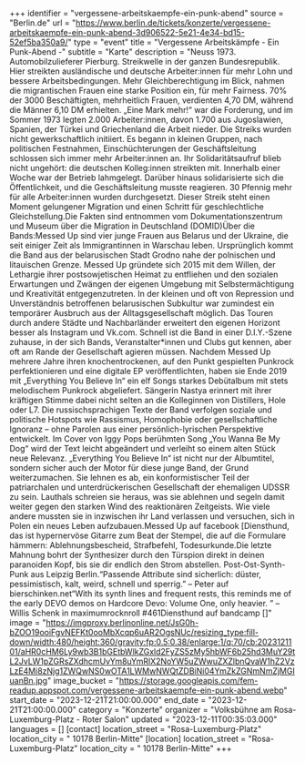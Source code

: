 +++
identifier = "vergessene-arbeitskaempfe-ein-punk-abend"
source = "Berlin.de"
url = "https://www.berlin.de/tickets/konzerte/vergessene-arbeitskaempfe-ein-punk-abend-3d906522-5e21-4e34-bd15-52ef5ba350a9/"
type = "event"
title = "Vergessene Arbeitskämpfe - Ein Punk-Abend -"
subtitle = "Karte"
description = "Neuss 1973. Automobilzulieferer Pierburg. Streikwelle in der ganzen Bundesrepublik. Hier streikten ausländische und deutsche Arbeiter:innen für mehr Lohn und bessere Arbeitsbedingungen. Mehr Gleichberechtigung im Blick, nahmen die migrantischen Frauen eine starke Position ein, für mehr Fairness. 70% der 3000 Beschäftigten, mehrheitlich Frauen, verdienten 4,70 DM, während die Männer 6,10 DM erhielten. „Eine Mark mehr!“ war die Forderung, und im Sommer 1973 legten 2.000 Arbeiter:innen, davon 1.700 aus Jugoslawien, Spanien, der Türkei und Griechenland die Arbeit nieder. Die Streiks wurden nicht gewerkschaftlich initiiert. Es begann in kleinen Gruppen, nach politischen Festnahmen, Einschüchterungen der Geschäftsleitung schlossen sich immer mehr Arbeiter:innen an. Ihr Solidaritätsaufruf blieb nicht ungehört: die deutschen Kolleg:innen streikten mit. Innerhalb einer Woche war der Betrieb lahmgelegt. Darüber hinaus solidarisierte sich die Öffentlichkeit, und die Geschäftsleitung musste reagieren. 30 Pfennig mehr für alle Arbeiter:innen wurden durchgesetzt. Dieser Streik steht einen Moment gelungener Migration und einen Schritt für geschlechtliche Gleichstellung.Die Fakten sind entnommen vom Dokumentationszentrum und Museum über die Migration in Deutschland (DOMID)Über die Bands:Messed Up sind vier junge Frauen aus Belarus und der Ukraine, die seit einiger Zeit als Immigrantinnen in Warschau leben. Ursprünglich kommt die Band aus der belarusischen Stadt Grodno nahe der polnischen und litauischen Grenze. Messed Up gründete sich 2015 mit dem Willen, der Lethargie ihrer postsowjetischen Heimat zu entfliehen und den sozialen Erwartungen und Zwängen der eigenen Umgebung mit Selbstermächtigung und Kreativität entgegenzutreten. In der kleinen und oft von Repression und Unverständnis betroffenen belarusischen Subkultur war zumindest ein temporärer Ausbruch aus der Alltagsgesellschaft möglich. Das Touren durch andere Städte und Nachbarländer erweitert den eigenen Horizont besser als Instagram und Vk.com. Schnell ist die Band in einer D.I.Y.-Szene zuhause, in der sich Bands, Veranstalter*innen und Clubs gut kennen, aber oft am Rande der Gesellschaft agieren müssen. Nachdem Messed Up mehrere Jahre ihren knochentrockenen, auf den Punkt gespielten Punkrock perfektionieren und eine digitale EP veröffentlichten, haben sie Ende 2019 mit „Everything You Believe In“ ein elf Songs starkes Debütalbum mit stets melodischem Punkrock abgeliefert. Sängerin Nastya erinnert mit ihrer kräftigen Stimme dabei nicht selten an die Kolleginnen von Distillers, Hole oder L7. Die russischsprachigen Texte der Band verfolgen soziale und politische Hotspots wie Rassismus, Homophobie oder gesellschaftliche Ignoranz – ohne Parolen aus einer persönlich-lyrischen Perspektive entwickelt. Im Cover von Iggy Pops berühmten Song „You Wanna Be My Dog“ wird der Text leicht abgeändert und verleiht so einem alten Stück neue Relevanz. „Everything You Believe In“ ist nicht nur der Albumtitel, sondern sicher auch der Motor für diese junge Band, der Grund weiterzumachen. Sie lehnen es ab, ein konformistischer Teil der patriarchalen und unterdrückerischen Gesellschaft der ehemaligen UDSSR zu sein. Lauthals schreien sie heraus, was sie ablehnen und segeln damit weiter gegen den starken Wind des reaktionären Zeitgeists. Wie viele andere mussten sie in inzwischen ihr Land verlassen und versuchen, sich in Polen ein neues Leben aufzubauen.Messed Up auf facebook [Diensthund, das ist hypernervöse Gitarre zum Beat der Stempel, die auf die Formulare hämmern: Ablehnungsbescheid, Strafbefehl, Todesurkunde.Die letzte Mahnung bohrt der Synthesizer durch den Türspion direkt in deinen paranoiden Kopf, bis sie dir endlich den Strom abstellen. Post-Ost-Synth-Punk aus Leipzig  Berlin.“Passende Attribute sind sicherlich: düster, pessimistisch, kalt, weird, schnell und sperrig.” – Peter auf bierschinken.net“With its synth lines and frequent rests, this reminds me of the early DEVO demos on Hardcore Devo: Volume One, only heavier. ” – Willis Schenk in maximumrocknroll #461Diensthund auf bandcamp []"
image = "https://imgproxy.berlinonline.net/JsG0h-bZOO19ooiFgvNEFKt0ooMbXcqp6uAR2OgsNUc/resizing_type:fill-down/width:480/height:360/gravity:fp:0.5:0.38/enlarge:1/q:70/cb:2023121101/aHR0cHM6Ly9wb3B1bGEtbWlkZGxld2FyZS5zMy5hbWF6b25hd3MuY29tL2JvLW1pZGRsZXdhcmUvYm8uYmRlX2NoYW5uZWwuZXZlbnQvaW1hZ2VzLzE4Mi8zNjg1ZWQwNS0wOTA1LWMwNWQtZDBiNi04YmZkZGNmNmZjMGIuanBn.jpg"
image_bucket = "https://storage.googleapis.com/fem-readup.appspot.com/vergessene-arbeitskaempfe-ein-punk-abend.webp"
start_date = "2023-12-21T21:00:00.000"
end_date = "2023-12-21T21:00:00.000"
category = "Konzerte"
organizer = "Volksbühne am Rosa-Luxemburg-Platz - Roter Salon"
updated = "2023-12-11T00:35:03.000"
languages = []
[contact]
location_street = "Rosa-Luxemburg-Platz"
location_city = " 10178 Berlin-Mitte"
[location]
location_street = "Rosa-Luxemburg-Platz"
location_city = " 10178 Berlin-Mitte"
+++